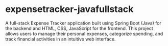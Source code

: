 # expensetracker-javafullstack
A full-stack Expense Tracker application built using Spring Boot (Java) for the backend and HTML, CSS, JavaScript for the frontend. This project allows users to manage their personal expenses, categorize spending, and track financial activities in an intuitive web interface.
